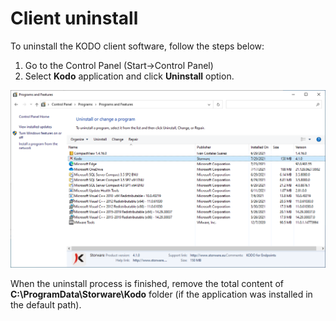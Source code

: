 # Client uninstall

To uninstall the KODO client software, follow the steps below:

1. Go to the Control Panel \(Start-&gt;Control Panel\)
2. Select **Kodo** application and click **Uninstall** option.

![](../../.gitbook/assets/image%20%2887%29.png)

When the uninstall process is finished, remove the total content of **C:\ProgramData\Storware\Kodo** folder \(if the application was installed in the default path\).

